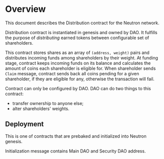 # Overview

This document describes the Distribution contract for the Neutron network.

Distribution contract is instantiated in genesis and owned by DAO. It fulfills the purpose of _distributing_ earned
tokens between configurable set of shareholders.

This contract stores shares as an array of `(address, weight)` pairs and distributes incoming funds among
shareholders by their weight. At funding stage, contract keeps incoming funds on its balance and calculates
the amount of coins each shareholder is eligible for. When shareholder sends `Claim` message, contract sends back
all coins pending for a given shareholder, if they are eligible for any, otherwise the transaction will fail.

Contract can only be configured by DAO. DAO can do two things to this contract:
- transfer ownership to anyone else;
- alter shareholders' weights.

## Deployment

This is one of contracts that are prebaked and initialized into Neutron genesis.

Initialization message contains Main DAO and Security DAO address.
